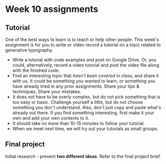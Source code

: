 # Week 10 assignments

## Tutorial

One of the best ways to learn is to teach or help other people. This week's assignment is for you to write or video record a tutorial on a topic related to generative typography.

- Write a tutorial with code examples and post on Google Drive. Or, you could, alternatively, record a video tutorial and post the video file along with the finished code.
- Find an interesting topic that *hasn't been covered in class*, and share it with us. It could be something you wanted to learn, or something you have already tried in any prior assignments. Share your tips & techniques. Share your mistakes.
- It does not have to be overly complex, but do not pick something that is too easy or basic. Challenge yourself a little, but do not choose something you don't understand. Also, don't just copy and paste what's already out there. If you find something interesting, first make it your own and add your own contents to it.
- It should take no more than 10-15 minutes to follow your tutorial.
- When we meet next time, we will try out your tutorials as small groups.

## Final project
Initial research - present **two different ideas**. Refer to the final project brief.
